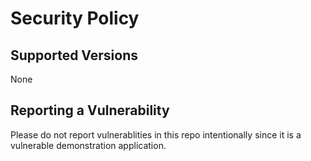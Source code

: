 # Security Policy

## Supported Versions

None

## Reporting a Vulnerability

Please do not report vulnerablities in this repo intentionally since it is a vulnerable demonstration application.

